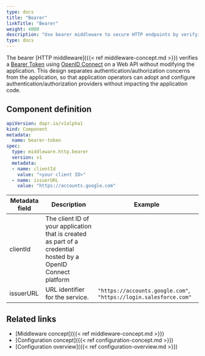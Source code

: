 ```yaml
---
type: docs
title: "Bearer"
linkTitle: "Bearer"
weight: 4000
description: "Use bearer middleware to secure HTTP endpoints by verifying bearer tokens"
type: docs
---
```


The bearer [HTTP middleware]({{< ref middleware-concept.md >}}) verifies a [Bearer Token](https://tools.ietf.org/html/rfc6750) using [OpenID Connect](https://openid.net/connect/) on a Web API without modifying the application. This design separates authentication/authorization concerns from the application, so that application operators can adopt and configure authentication/authorization providers without impacting the application code.

## Component definition

```yaml
apiVersion: dapr.io/v1alpha1
kind: Component
metadata:
  name: bearer-token
spec:
  type: middleware.http.bearer
  version: v1
  metadata:
  - name: clientId
    value: "<your client ID>"
  - name: issuerURL
    value: "https://accounts.google.com"
```

| Metadata field | Description                                                                                                   | Example                                                           |
|----------------|---------------------------------------------------------------------------------------------------------------|-------------------------------------------------------------------|
| clientId       | The client ID of your application that is created as part of a credential hosted by a OpenID Connect platform |                                                                   |
| issuerURL      | URL identifier for the service.                                                                               | `"https://accounts.google.com"`, `"https://login.salesforce.com"` |

## Related links

- [Middleware concept]({{< ref middleware-concept.md >}})
- [Configuration concept]({{< ref configuration-concept.md >}})
- [Configuration overview]({{< ref configuration-overview.md >}})
